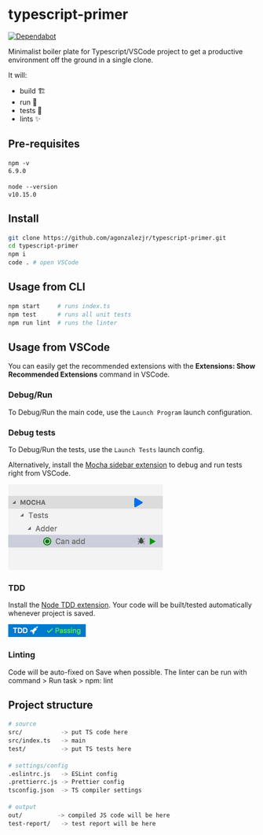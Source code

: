 # typescript-primer

[![Dependabot](https://badgen.net/badge/Dependabot/enabled/green?icon=dependabot)](https://app.dependabot.com/accounts/agonzalezjr/repos/123736588)

Minimalist boiler plate for Typescript/VSCode project to get a productive environment off the ground in a single clone.

It will:

- build 🏗️
- run 🏃
- tests 🧪
- lints ✨

## Pre-requisites

```
npm -v
6.9.0

node --version
v10.15.0
```

## Install

```sh
git clone https://github.com/agonzalezjr/typescript-primer.git
cd typescript-primer
npm i
code . # open VSCode
```

## Usage from CLI

```sh
npm start     # runs index.ts
npm test      # runs all unit tests
npm run lint  # runs the linter
```

## Usage from VSCode

You can easily get the recommended extensions with the **Extensions: Show Recommended Extensions** command in VSCode.

### Debug/Run

To Debug/Run the main code, use the `Launch Program` launch configuration.

### Debug tests

To Debug/Run the tests, use the `Launch Tests` launch config.

Alternatively, install the [Mocha sidebar extension](https://marketplace.visualstudio.com/items?itemName=maty.vscode-mocha-sidebar) to debug and run tests right from VSCode.

![ms](mocha-sidebar.png)

### TDD

Install the [Node TDD extension](https://marketplace.visualstudio.com/items?itemName=prashaantt.node-tdd). Your code will be built/tested automatically whenever project is saved.

![nt](node-tdd.png)

### Linting

Code will be auto-fixed on Save when possible. The linter can be run with command > Run task > npm: lint

## Project structure

```sh
# source
src/           -> put TS code here
src/index.ts   -> main
test/          -> put TS tests here

# settings/config
.eslintrc.js   -> ESLint config
.prettierrc.js -> Prettier config
tsconfig.json  -> TS compiler settings

# output
out/          -> compiled JS code will be here
test-report/   -> test report will be here
```
